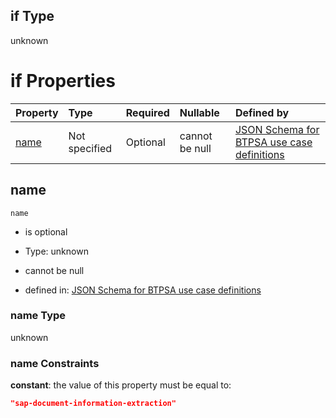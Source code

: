 ## if Type

unknown

# if Properties

| Property      | Type          | Required | Nullable       | Defined by                                                                                                                                                                                                          |
| :------------ | :------------ | :------- | :------------- | :------------------------------------------------------------------------------------------------------------------------------------------------------------------------------------------------------------------ |
| [name](#name) | Not specified | Optional | cannot be null | [JSON Schema for BTPSA use case definitions](btpsa-usecase-properties-services-items-allof-1-then-allof-110-if-properties-name.md "undefined#/properties/services/items/allOf/1/then/allOf/110/if/properties/name") |

## name



`name`

*   is optional

*   Type: unknown

*   cannot be null

*   defined in: [JSON Schema for BTPSA use case definitions](btpsa-usecase-properties-services-items-allof-1-then-allof-110-if-properties-name.md "undefined#/properties/services/items/allOf/1/then/allOf/110/if/properties/name")

### name Type

unknown

### name Constraints

**constant**: the value of this property must be equal to:

```json
"sap-document-information-extraction"
```
